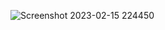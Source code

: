 ![Screenshot 2023-02-15 224450](https://user-images.githubusercontent.com/73115344/219123496-59e29298-b8bf-46bc-aeb5-c1ad81c985e9.png)
